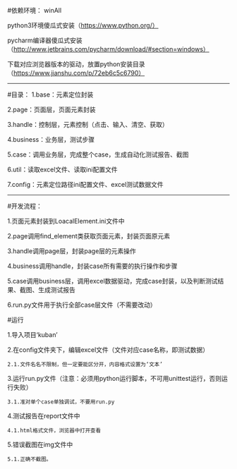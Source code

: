 #依赖环境：
winAll

python3环境傻瓜式安装（https://www.python.org/）

pycharm编译器傻瓜式安装（http://www.jetbrains.com/pycharm/download/#section=windows）

下载对应浏览器版本的驱动，放置python安装目录（https://www.jianshu.com/p/72eb6c5c6790）

-----

#目录：
1.base：元素定位封装

2.page：页面层，页面元素封装

3.handle：控制层，元素控制（点击、输入、清空、获取）

4.business：业务层，测试步骤

5.case：调用业务层，完成整个case，生成自动化测试报告、截图

6.util：读取excel文件、读取ini配置文件

7.config：元素定位路径ini配置文件、excel测试数据文件

---

#开发流程：

1.页面元素封装到LoacalElement.ini文件中

2.page调用find_element类获取页面元素，封装页面原元素

3.handle调用page层，封装page层的元素操作

4.business调用handle，封装case所有需要的执行操作和步骤

5.case调用business层，调用excel数据驱动，完成case封装，以及判断测试结果、截图、生成测试报告

6.run.py文件用于执行全部case层文件（不需要改动）

#运行

1.导入项目‘kuban’

2.在config文件夹下，编辑excel文件（文件对应case名称，即测试数据）

    2.1.文件名名不限制，但一定要能区分开，内容格式设置为‘文本’

3.运行run.py文件（注意：必须用python运行脚本，不可用unittest运行，否则运行失败）

    3.1.准对单个case单独调试，不要用run.py

4.测试报告在report文件中

    4.1.html格式文件，浏览器中打开查看

5.错误截图在img文件中

    5.1.正确不截图。